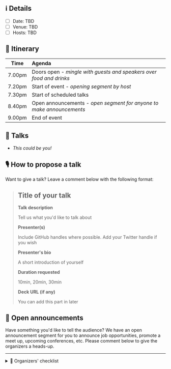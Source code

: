 ## ℹ️ Details
- [ ] Date: TBD
- [ ] Venue: TBD
- [ ] Hosts: TBD

## 📅 Itinerary

Time   | Agenda
------ | :-----
7.00pm | Doors open - _mingle with guests and speakers over food and drinks_
7.20pm | Start of event - _opening segment by host_
7.30pm | Start of scheduled talks
8.40pm | Open announcements - _open segment for anyone to make announcements_
9.00pm | End of event

## 💬 Talks

- *This could be you!*

## 🎙 How to propose a talk

Want to give a talk? Leave a comment below with the following format:

> ## Title of your talk
>
> **Talk description**
>
> Tell us what you'd like to talk about
>
> **Presenter(s)**
>
> Include GitHub handles where possible. Add your Twitter handle if you wish
>
> **Presenter's bio**
>
> A short introduction of yourself
>
> **Duration requested**
>
> 10min, 20min, 30min
>
> **Deck URL (if any)**
>
> You can add this part in later

## 📢 Open announcements

Have something you'd like to tell the audience? We have an open announcement segment for you to announce job opportunities, promote a meet up, upcoming conferences, etc. Please comment below to give the organizers a heads-up.

---

<details>
 <summary>📝 Organizers' checklist</summary>

- [ ]  Confirm date and venue availability 
- [ ]  Create event on [API Craft SG Meetup Page](https://www.meetup.com/API-Craft-Singapore)
- [ ]  Inform [engineers.sg](https://engineers.sg/bookings) for video recordings

</details>
